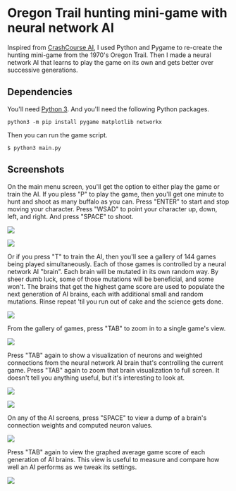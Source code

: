 # Oregon Trail hunting mini-game with neural network AI

Inspired from [CrashCourse AI](https://www.youtube.com/playlist?list=PL8dPuuaLjXtO65LeD2p4_Sb5XQ51par_b), I used Python and Pygame to re-create the hunting mini-game from the 1970's Oregon Trail. Then I made a neural network AI that learns to play the game on its own and gets better over successive generations.

## Dependencies

You'll need [Python 3](https://www.python.org/downloads/). And you'll need the following Python packages.

    python3 -m pip install pygame matplotlib networkx

Then you can run the game script.

    $ python3 main.py

## Screenshots

On the main menu screen, you'll get the option to either play the game or train the AI. If you pless "P" to play the game, then you'll get one minute to hunt and shoot as many buffalo as you can. Press "ENTER" to start and stop moving your character. Press "WSAD" to point your character up, down, left, and right. And press "SPACE" to shoot.

![](/../assets/demo_main_menu.png)

![](/../assets/demo_play.png)

Or if you press "T" to train the AI, then you'll see a gallery of 144 games being played simultaneously. Each of those games is controlled by a neural network AI "brain". Each brain will be mutated in its own random way. By sheer dumb luck, some of those mutations will be beneficial, and some won't. The brains that get the highest game score are used to populate the next generation of AI brains, each with additional small and random mutations. Rinse repeat 'til you run out of cake and the science gets done.

![](/../assets/demo_ai_gallery.png)

From the gallery of games, press "TAB" to zoom in to a single game's view.

![](/../assets/demo_ai_single_view.png)

Press "TAB" again to show a visualization of neurons and weighted connections from the neural network AI brain that's controlling the current game. Press "TAB" again to zoom that brain visualization to full screen. It doesn't tell you anything useful, but it's interesting to look at.

![](/../assets/demo_ai_single_view_with_brain_graph.png)

![](/../assets/demo_ai_brain_graph.png)

On any of the AI screens, press "SPACE" to view a dump of a brain's connection weights and computed neuron values.

![](/../assets/demo_brain_dump.png)

Press "TAB" again to view the graphed average game score of each generation of AI brains. This view is useful to measure and compare how well an AI performs as we tweak its settings.

![](/../assets/demo_ai_score_progression.png)
